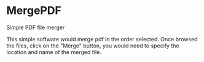 # MergePDF
Simple PDF file merger


This simple software would merge pdf in the order selected. Once browsed the files, click on the "Merge" button, you would need to specify the location and name of the merged file.
